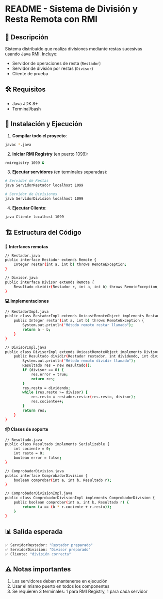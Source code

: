 # README - Sistema de División y Resta Remota con RMI

## 📌 Descripción
Sistema distribuido que realiza divisiones mediante restas sucesivas usando Java RMI. Incluye:
- Servidor de operaciones de resta (`Restador`)
- Servidor de división por restas (`Divisor`)
- Cliente de prueba

## 🛠️ Requisitos
- Java JDK 8+
- Terminal/bash

## 🚀 Instalación y Ejecución

1. **Compilar todo el proyecto**:
```bash
javac *.java
```
2. **Iniciar RMI Registry** (en puerto 1099):
```bash
rmiregistry 1099 &
```
3. **Ejecutar servidores** (en terminales separadas):
```bash
# Servidor de Restas
java ServidorRestador localhost 1099

# Servidor de Divisiones
java ServidorDivision localhost 1099
```
4. **Ejecutar Cliente:**
```bash
java Cliente localhost 1099
```
## 🏗️ Estructura del Código
**🔗 Interfaces remotas**
```bash
// Restador.java
public interface Restador extends Remote {
    Integer restar(int a, int b) throws RemoteException;
}

// Divisor.java
public interface Divisor extends Remote {
    Resultado dividir(Restador r, int a, int b) throws RemoteException;
}
```
**💻 Implementaciones**
```bash
// RestadorImpl.java
public class RestadorImpl extends UnicastRemoteObject implements Restador {
    public Integer restar(int a, int b) throws RemoteException {
        System.out.println("Método remoto restar llamado");
        return a - b;
    }
}

// DivisorImpl.java
public class DivisorImpl extends UnicastRemoteObject implements Divisor {
    public Resultado dividir(Restador restador, int dividendo, int divisor) throws RemoteException {
        System.out.println("Método remoto dividir llamado");
        Resultado res = new Resultado();
        if (divisor == 0) {
            res.error = true;
            return res;
        }
        res.resto = dividendo;
        while (res.resto >= divisor) {
            res.resto = restador.restar(res.resto, divisor);
            res.cociente++;
        }
        return res;
    }
}
```
**📦 Clases de soporte**
```bash
// Resultado.java
public class Resultado implements Serializable {
    int cociente = 0;
    int resto = 0;
    boolean error = false;
}

// ComprobadorDivision.java
public interface ComprobadorDivision {
    boolean comprobar(int a, int b, Resultado r);
}

// ComprobadorDivisionImpl.java
public class ComprobadorDivisionImpl implements ComprobadorDivision {
    public boolean comprobar(int a, int b, Resultado r) {
        return (a == (b * r.cociente + r.resto));
    }
}
```
## 📊 Salida esperada
```bash
✅ ServidorRestador: "Restador preparado"
✅ ServidorDivision: "Divisor preparado"
✅ Cliente: "división correcta"
```

## ⚠️ Notas importantes
1. Los servidores deben mantenerse en ejecución
2. Usar el mismo puerto en todos los componentes
3. Se requieren 3 terminales: 1 para RMI Registry, 1 para cada servidor


